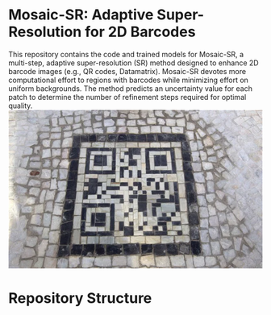 # Mosaic-SR: Adaptive Super-Resolution for 2D Barcodes
This repository contains the code and trained models for Mosaic-SR, a multi-step, adaptive super-resolution (SR) method designed to enhance 2D barcode images (e.g., QR codes, Datamatrix). Mosaic-SR devotes more computational effort to regions with barcodes while minimizing effort on uniform backgrounds. The method predicts an uncertainty value for each patch to determine the number of refinement steps required for optimal quality.
![Github Logo](./qr_2462926b.webp)

# Repository Structure

